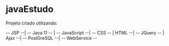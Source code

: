 # javaEstudo

Projeto criado utilizando:

 -- JSP --|
 -- Java 11 -- | -- JavaScript --| 
 -- CSS -- | HTML --|
 -- JQuery -- | Ajax --|
 -- PostGreSQL --|
 -- WebService --
 
 <a link= "https://github.com/Alisson7Neres/javaEstudo/blob/master/img/Captura%20de%20tela%20de%202020-07-19%2015-16-11.png" > 
